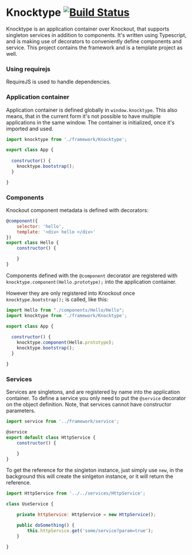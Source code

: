 # Knocktype [![Build Status](https://travis-ci.org/khayll/knocktype.svg?branch=master)](https://travis-ci.org/khayll/knocktype)

Knocktype is an application container over Knockout, that supports singleton services in addition to components. It's written using  Typescript, and is making use of decorators to conveniently define components and service. This project contains the framework and is a template project as well. 

### Using requirejs

RequireJS is used to handle dependencies.

### Application container

Application container is defined globally in `window.knocktype`. This also means, that in the current form it's not possible to have multiple applications in the same window.
The container is initialized, once it's imported and used.

```javascript
import knocktype from './framework/Knocktype';

export class App {
  
  constructor() {
    knocktype.bootstrap();
  }

}
```

### Components

Knockout component metadata is defined with decorators:

```javascript
@component({
    selector: 'hello',
    template: '<div> hello </div>'
})
export class Hello {
    constructor() {

    }
}
```

Components defined with the `@component` decorator are registered with 
`knocktype.component(Hello.prototype);` into the application container.

However they are only registered into Knockout once `knocktype.bootstrap();` is called, like this:

```javascript
import Hello from "./components/Hello/Hello";
import knocktype from './framework/Knocktype';

export class App {
  
  constructor() {
    knocktype.component(Hello.prototype);
    knocktype.bootstrap();
  }

}
```



### Services

Services are singletons, and are registered by name into the application container. To define a service you only need to put the `@service` decorator on the object definition. Note, that services cannot have constructor parameters.

```javascript
import service from '../framework/service';

@service
export default class HttpService {
    constructor() {

    }
}
```

To get the reference for the singleton instance, just simply use `new`, in the background this will create the sinlgeton instance, or it will return the reference.

```javascript
import HttpService from '../../services/HttpService';

class UseService {

    private httpService: HttpService = new HttpService();

    public doSomething() {
        this.httpService.get('some/service?param=true');
    }

}
```


